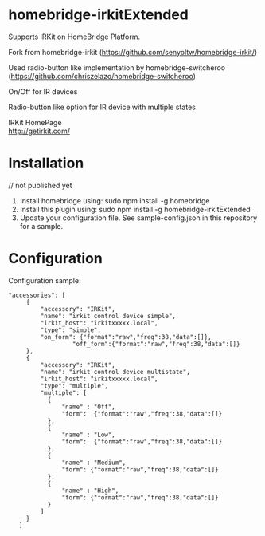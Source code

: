 # homebridge-irkitExtended

Supports IRKit on HomeBridge Platform.  

Fork from homebridge-irkit (https://github.com/senyoltw/homebridge-irkit/)

Used radio-button like implementation by homebridge-switcheroo (https://github.com/chriszelazo/homebridge-switcheroo)

On/Off for IR devices

Radio-button like option for IR device with multiple states

IRKit HomePage  
http://getirkit.com/  

# Installation
// not published yet
1. Install homebridge using: sudo npm install -g homebridge
2. Install this plugin using: sudo npm install -g homebridge-irkitExtended
3. Update your configuration file. See sample-config.json in this repository for a sample. 

# Configuration

Configuration sample:

 ```
"accessories": [
      {
          "accessory": "IRKit",
          "name": "irkit control device simple",
          "irkit_host": "irkitxxxxx.local",
          "type": "simple",
          "on_form": {"format":"raw","freq":38,"data":[]},
			       "off_form":{"format":"raw","freq":38,"data":[]}
      },
      {
          "accessory": "IRKit",
          "name": "irkit control device multistate",
          "irkit_host": "irkitxxxxx.local",
          "type": "multiple",
          "multiple": [
            {
                "name" : "Off",
                "form":  {"format":"raw","freq":38,"data":[]}
            },
            {
                "name" : "Low",
                "form":  {"format":"raw","freq":38,"data":[]}
            },
            {
                "name" : "Medium",
                "form": {"format":"raw","freq":38,"data":[]}
            },
            {
                "name" : "High",
                "form": {"format":"raw","freq":38,"data":[]}
            }
          ]
      }
    ]
```
